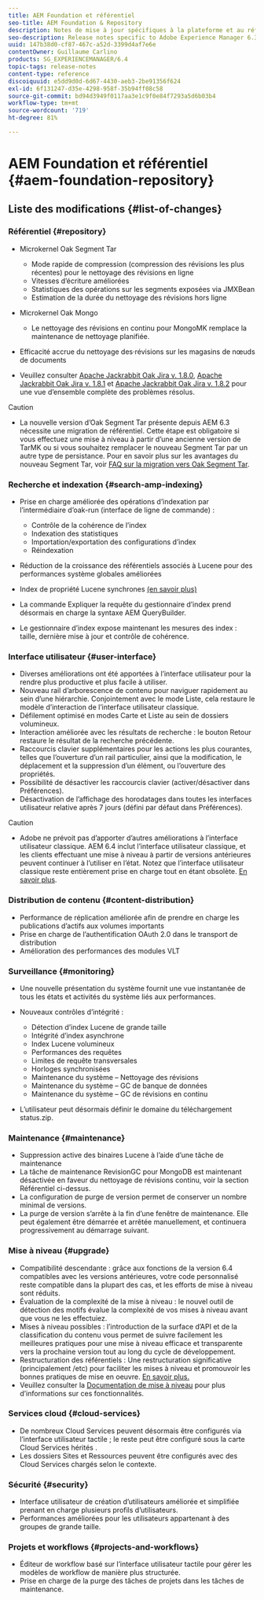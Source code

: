 ```yaml
---
title: AEM Foundation et référentiel
seo-title: AEM Foundation & Repository
description: Notes de mise à jour spécifiques à la plateforme et au référentiel d’Adobe Experience Manager 6.3.
seo-description: Release notes specific to Adobe Experience Manager 6.3 AEM Platform and Repository.
uuid: 147b38d0-cf87-467c-a52d-3399d4af7e6e
contentOwner: Guillaume Carlino
products: SG_EXPERIENCEMANAGER/6.4
topic-tags: release-notes
content-type: reference
discoiquuid: e5dd9d0d-6d67-4430-aeb3-2be91356f624
exl-id: 6f131247-d35e-4298-958f-35b94ff08c58
source-git-commit: bd94d3949f0117aa3e1c9f0e84f7293a5d6b03b4
workflow-type: tm+mt
source-wordcount: '719'
ht-degree: 81%

---
```


# AEM Foundation et référentiel {#aem-foundation-repository}

## Liste des modifications {#list-of-changes}

### Référentiel {#repository}

* Microkernel Oak Segment Tar

   * Mode rapide de compression (compression des révisions les plus récentes) pour le nettoyage des révisions en ligne
   * Vitesses d’écriture améliorées
   * Statistiques des opérations sur les segments exposées via JMXBean
   * Estimation de la durée du nettoyage des révisions hors ligne

* Microkernel Oak Mongo

   * Le nettoyage des révisions en continu pour MongoMK remplace la maintenance de nettoyage planifiée.

* Efficacité accrue du nettoyage des·révisions sur les magasins de nœuds de documents
* Veuillez consulter [Apache Jackrabbit Oak Jira v. 1.8.0](https://archive.apache.org/dist/jackrabbit/oak/1.8.0/RELEASE-NOTES.txt), [Apache Jackrabbit Oak Jira v. 1.8.1](https://archive.apache.org/dist/jackrabbit/oak/1.8.1/RELEASE-NOTES.txt) et [Apache Jackrabbit Oak Jira v. 1.8.2](https://archive.apache.org/dist/jackrabbit/oak/1.8.2/RELEASE-NOTES.txt) pour une vue d’ensemble complète des problèmes résolus.

>[!CAUTION]
>
>* La nouvelle version d’Oak Segment Tar présente depuis AEM 6.3 nécessite une migration de référentiel. Cette étape est obligatoire si vous effectuez une mise à niveau à partir d’une ancienne version de TarMK ou si vous souhaitez remplacer le nouveau Segment Tar par un autre type de persistance. Pour en savoir plus sur les avantages du nouveau Segment Tar, voir [FAQ sur la migration vers Oak Segment Tar](/help/sites-deploying/revision-cleanup.md#migrating-to-oak-segment-tar).

>


### Recherche et indexation {#search-amp-indexing}

* Prise en charge améliorée des opérations d’indexation par l’intermédiaire d’oak-run (interface de ligne de commande) :

   * Contrôle de la cohérence de l’index
   * Indexation des statistiques
   * Importation/exportation des configurations d’index
   * Réindexation

* Réduction de la croissance des référentiels associés à Lucene pour des performances système globales améliorées
* Index de propriété Lucene synchrones [(en savoir plus)](https://wiki.apache.org/jackrabbit/Synchronous%20Lucene%20Property%20Indexes)
* La commande Expliquer la requête du gestionnaire d’index prend désormais en charge la syntaxe AEM QueryBuilder.
* Le gestionnaire d’index expose maintenant les mesures des index : taille, dernière mise à jour et contrôle de cohérence.

### Interface utilisateur {#user-interface}

* Diverses améliorations ont été apportées à l’interface utilisateur pour la rendre plus productive et plus facile à utiliser.
* Nouveau rail d’arborescence de contenu pour naviguer rapidement au sein d’une hiérarchie. Conjointement avec le mode Liste, cela restaure le modèle d’interaction de l’interface utilisateur classique.
* Défilement optimisé en modes Carte et Liste au sein de dossiers volumineux.
* Interaction améliorée avec les résultats de recherche : le bouton Retour restaure le résultat de la recherche précédente.
* Raccourcis clavier supplémentaires pour les actions les plus courantes, telles que l’ouverture d’un rail particulier, ainsi que la modification, le déplacement et la suppression d’un élément, ou l’ouverture des propriétés.
* Possibilité de désactiver les raccourcis clavier (activer/désactiver dans Préférences).
* Désactivation de l’affichage des horodatages dans toutes les interfaces utilisateur relative après 7 jours (défini par défaut dans Préférences).

>[!CAUTION]
>
>* Adobe ne prévoit pas d’apporter d’autres améliorations à l’interface utilisateur classique. AEM 6.4 inclut l’interface utilisateur classique, et les clients effectuant une mise à niveau à partir de versions antérieures peuvent continuer à l’utiliser en l’état. Notez que l’interface utilisateur classique reste entièrement prise en charge tout en étant obsolète. [En savoir plus](/help/sites-deploying/ui-recommendations.md).

>


### Distribution de contenu {#content-distribution}

* Performance de réplication améliorée afin de prendre en charge les publications d’actifs aux volumes importants
* Prise en charge de l’authentification OAuth 2.0 dans le transport de distribution
* Amélioration des performances des modules VLT

### Surveillance {#monitoring}

* Une nouvelle présentation du système fournit une vue instantanée de tous les états et activités du système liés aux performances.
* Nouveaux contrôles d’intégrité :

   * Détection d’index Lucene de grande taille
   * Intégrité d’index asynchrone
   * Index Lucene volumineux
   * Performances des requêtes
   * Limites de requête transversales
   * Horloges synchronisées
   * Maintenance du système – Nettoyage des révisions
   * Maintenance du système – GC de banque de données
   * Maintenance du système – GC de révisions en continu

* L’utilisateur peut désormais définir le domaine du téléchargement status.zip.

### Maintenance {#maintenance}

* Suppression active des binaires Lucene à l’aide d’une tâche de maintenance
* La tâche de maintenance RevisionGC pour MongoDB est maintenant désactivée en faveur du nettoyage de révisions continu, voir la section Référentiel ci-dessus.
* La configuration de purge de version permet de conserver un nombre minimal de versions.
* La purge de version s’arrête à la fin d’une fenêtre de maintenance. Elle peut également être démarrée et arrêtée manuellement, et continuera progressivement au démarrage suivant.

### Mise à niveau {#upgrade}

* Compatibilité descendante : grâce aux fonctions de la version 6.4 compatibles avec les versions antérieures, votre code personnalisé reste compatible dans la plupart des cas, et les efforts de mise à niveau sont réduits.
* Évaluation de la complexité de la mise à niveau : le nouvel outil de détection des motifs évalue la complexité de vos mises à niveau avant que vous ne les effectuiez.
* Mises à niveau possibles : l’introduction de la surface d’API et de la classification du contenu vous permet de suivre facilement les meilleures pratiques pour une mise à niveau efficace et transparente vers la prochaine version tout au long du cycle de développement.
* Restructuration des référentiels : Une restructuration significative (principalement /etc) pour faciliter les mises à niveau et promouvoir les bonnes pratiques de mise en oeuvre. [En savoir plus.](/help/sites-deploying/repository-restructuring.md)
* Veuillez consulter la [Documentation de mise à niveau](/help/sites-deploying/upgrade.md) pour plus d’informations sur ces fonctionnalités.

### Services cloud {#cloud-services}

* De nombreux Cloud Services peuvent désormais être configurés via l’interface utilisateur tactile ; le reste peut être configuré sous la carte Cloud Services hérités .
* Les dossiers Sites et Ressources peuvent être configurés avec des Cloud Services chargés selon le contexte.

### Sécurité {#security}

* Interface utilisateur de création d’utilisateurs améliorée et simplifiée prenant en charge plusieurs profils d’utilisateurs.
* Performances améliorées pour les utilisateurs appartenant à des groupes de grande taille.

### Projets et workflows {#projects-and-workflows}

* Éditeur de workflow basé sur l’interface utilisateur tactile pour gérer les modèles de workflow de manière plus structurée.
* Prise en charge de la purge des tâches de projets dans les tâches de maintenance.
